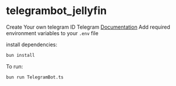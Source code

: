 # telegrambot_jellyfin


Create Your own telegram ID 
Telegram [Documentation](https://core.telegram.org/bots/api)
Add required environment variables to your `.env` file

install dependencies:

```bash
bun install
```

To run:

```bash
bun run TelegramBot.ts
```
